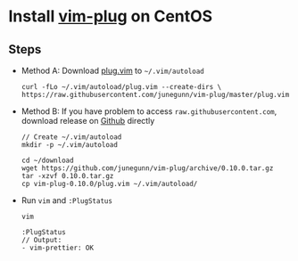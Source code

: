 # Install [vim-plug](https://github.com/junegunn/vim-plug) on CentOS 

## Steps
* Method A: Download [plug.vim](https://raw.githubusercontent.com/junegunn/vim-plug/master/plug.vim) to `~/.vim/autoload`

      curl -fLo ~/.vim/autoload/plug.vim --create-dirs \
      https://raw.githubusercontent.com/junegunn/vim-plug/master/plug.vim

* Method B: If you have problem to access `raw.githubusercontent.com`, download release on [Github](https://github.com/junegunn/vim-plug/releases) directly

      // Create ~/.vim/autoload
      mkdir -p ~/.vim/autoload

      cd ~/download
      wget https://github.com/junegunn/vim-plug/archive/0.10.0.tar.gz
      tar -xzvf 0.10.0.tar.gz
      cp vim-plug-0.10.0/plug.vim ~/.vim/autoload/

* Run `vim` and `:PlugStatus`

  ```
  vim
  ```
  ```
  :PlugStatus
  // Output:
  - vim-prettier: OK
  ```
